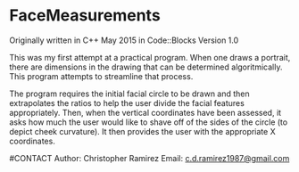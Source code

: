 # FaceMeasurements
Originally written in C++ May 2015 in Code::Blocks
Version 1.0

This was my first attempt at a practical program. When one draws a portrait, there are 
dimensions in the drawing that can be determined algoritmically. This program attempts
to streamline that process.

The program requires the initial facial circle to be drawn and then extrapolates the ratios
to help the user divide the facial features appropriately. Then, when the vertical coordinates
have been assessed, it asks how much the user would like to shave off of the sides of the circle
(to depict cheek curvature). It then provides the user with the appropriate X coordinates.

#CONTACT
Author: Christopher Ramirez
Email: c.d.ramirez1987@gmail.com
